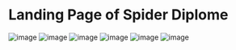 # Landing Page of Spider Diplome

 ![image](https://github.com/NGcodeX/spiderdiplome/blob/cindy_branch/front%20end%20preview/Header.png?raw=true)
  ![image](https://github.com/NGcodeX/spiderdiplome/blob/cindy_branch/front%20end%20preview/page%201.png?raw=true)
   ![image](https://github.com/NGcodeX/spiderdiplome/blob/cindy_branch/front%20end%20preview/page%203.png?raw=true)
    ![image](https://github.com/NGcodeX/spiderdiplome/blob/cindy_branch/front%20end%20preview/page%204.png?raw=true)
     ![image]()
      ![image]()
      
    
